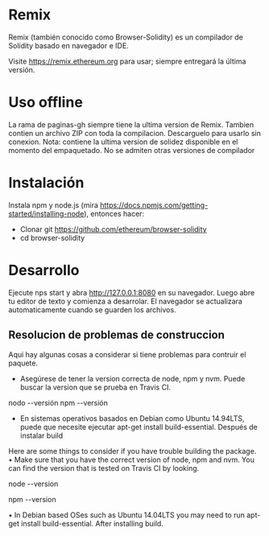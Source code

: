 # Remix

Remix (también conocido como Browser-Solidity) es un compilador de Solidity basado en navegador e IDE.

Visite https://remix.ethereum.org para usar; siempre entregará la última versión.

# Uso offline
La rama de paginas-gh siempre tiene la ultima version de Remix. Tambien contien un archivo ZIP con toda la compilacion. Descarguelo para usarlo sin conexion.
Nota: contiene la ultima version de solidez disponible en el momento del empaquetado. No se admiten otras versiones de compilador
# Instalación
Instala npm y node.js (mira https://docs.npmjs.com/getting-started/installing-node), entonces hacer:

* Clonar git https://github.com/ethereum/browser-solidity
* cd browser-solidity

# Desarrollo
Ejecute nps start y abra http://127.0.0.1:8080 en su navegador. Luego abre tu editor de texto y comienza a desarrolar. El navegador se actualizara automaticamente cuando se guarden los archivos.
## Resolucion de problemas de construccion
Aqui hay algunas cosas a considerar si tiene problemas para contruir el paquete.
* Asegúrese de tener la version correcta de node, npm y nvm. Puede buscar la version que se prueba en Travis CI.

nodo --versión
npm --versión
* En sistemas operativos basados en Debian como Ubuntu 14.94LTS, puede que necesite ejecutar apt-get install build-essential. Después de instalar build


Here are some things to consider if you have trouble building the package.
•	Make sure that you have the correct version of node, npm and nvm. You can find the version that is tested on Travis CI by looking.

node --version

npm --version

•	In Debian based OSes such as Ubuntu 14.04LTS you may need to run apt-get install build-essential. After installing build.
